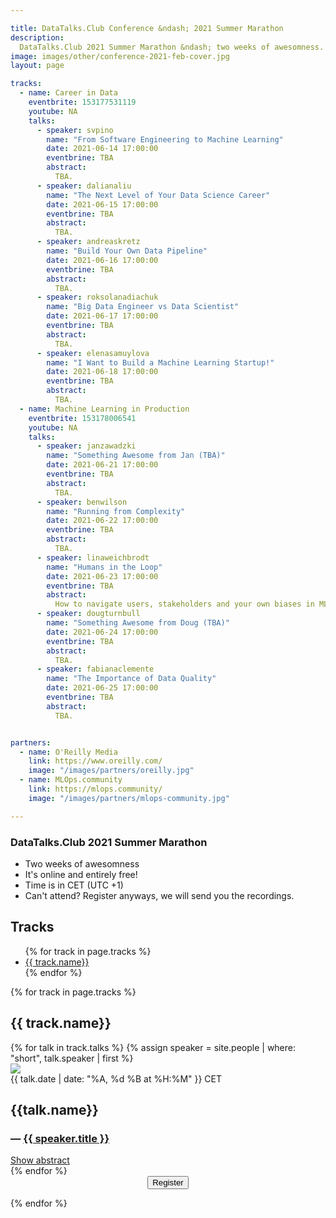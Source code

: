 ```yaml
---

title: DataTalks.Club Conference &ndash; 2021 Summer Marathon 
description:
  DataTalks.Club 2021 Summer Marathon &ndash; two weeks of awesomness.
image: images/other/conference-2021-feb-cover.jpg
layout: page

tracks:
  - name: Career in Data
    eventbrite: 153177531119
    youtube: NA
    talks:
      - speaker: svpino
        name: "From Software Engineering to Machine Learning"
        date: 2021-06-14 17:00:00
        eventbrine: TBA
        abstract:
          TBA.
      - speaker: dalianaliu
        name: "The Next Level of Your Data Science Career"
        date: 2021-06-15 17:00:00
        eventbrine: TBA
        abstract:
          TBA.
      - speaker: andreaskretz
        name: "Build Your Own Data Pipeline"
        date: 2021-06-16 17:00:00
        eventbrine: TBA
        abstract:
          TBA.
      - speaker: roksolanadiachuk
        name: "Big Data Engineer vs Data Scientist"
        date: 2021-06-17 17:00:00
        eventbrine: TBA
        abstract:
          TBA.
      - speaker: elenasamuylova
        name: "I Want to Build a Machine Learning Startup!"
        date: 2021-06-18 17:00:00
        eventbrine: TBA
        abstract:
          TBA.
  - name: Machine Learning in Production
    eventbrite: 153178006541
    youtube: NA
    talks:
      - speaker: janzawadzki
        name: "Something Awesome from Jan (TBA)"
        date: 2021-06-21 17:00:00
        eventbrine: TBA
        abstract:
          TBA.
      - speaker: benwilson
        name: "Running from Complexity"
        date: 2021-06-22 17:00:00
        eventbrine: TBA
        abstract:
          TBA.
      - speaker: linaweichbrodt
        name: "Humans in the Loop"
        date: 2021-06-23 17:00:00
        eventbrine: TBA
        abstract:
          How to navigate users, stakeholders and your own biases in MLOps
      - speaker: dougturnbull
        name: "Something Awesome from Doug (TBA)"
        date: 2021-06-24 17:00:00
        eventbrine: TBA
        abstract:
          TBA.
      - speaker: fabianaclemente
        name: "The Importance of Data Quality"
        date: 2021-06-25 17:00:00
        eventbrine: TBA
        abstract:
          TBA.


partners:
  - name: O'Reilly Media
    link: https://www.oreilly.com/
    image: "/images/partners/oreilly.jpg"
  - name: MLOps.community
    link: https://mlops.community/
    image: "/images/partners/mlops-community.jpg"

---
```



### DataTalks.Club 2021 Summer Marathon

* Two weeks of awesomness
* It's online and entirely free!
* Time is in CET (UTC +1)
* Can't attend? Register anyways, we will send you the recordings.


<h2>Tracks</h2>

<ul>
{% for track in page.tracks %}
  <li>
    <a href="#{{ track.name | slugify }}">{{ track.name}}</a>
  </li>
{% endfor %}
</ul>

{% for track in page.tracks %}
<h2 id="{{ track.name | slugify }}">{{ track.name}}</h2>

<div class="conference-talks">
{% for talk in track.talks %}
  {% assign speaker = site.people | where: "short", talk.speaker | first %}
  <div class="talk-wrap d-flex">
    <div class="talk-speaker-img-container">
      <img class="talk-speaker-img" src="/{{speaker.picture}}" />
    </div>
    <div class="talk-details">
      <span class="datetime">{{ talk.date | date: "%A, %d %B at %H:%M" }} CET</span>
      <h2>{{talk.name}}</h2>
      <h3 class="speaker-name">— <a href="/people/{{talk.speaker}}.html" target="_blank">{{ speaker.title }}</a></h3>
      <span class="toggle-abscract"><a href="javascript:void();" onclick="toggle('{{ talk.name | slugify }}')">Show abstract</a></span>
      <div class="talk-absctract" id="{{ talk.name | slugify }}" style="display: none;">{{ talk.abstract }}</div>
    </div>
  </div>
{% endfor %}
</div>

<center class="my-3">
<button class="btn btn-secondary btn-lg" id="eventbrite-widget-modal-trigger-{{ track.eventbrite }}" type="button">
  <i class="fas fa-check"></i> Register
</button>
</center>

{% endfor %}



<script src="https://www.eventbrite.com/static/widgets/eb_widgets.js"></script>

<script type="text/javascript">
  var exampleCallback = function() {
      console.log('Order complete!');
  };

  {% for track in page.tracks %}
  window.EBWidgets.createWidget({
      widgetType: 'checkout',
      eventId: '{{ track.eventbrite }}',
      modal: true,
      modalTriggerElementId: 'eventbrite-widget-modal-trigger-{{ track.eventbrite }}',
      onOrderComplete: exampleCallback
  });
  {% endfor %}

  function toggle(name) {
    var x = document.getElementById(name);
    if (x.style.display === "none") {
      x.style.display = "block";
    } else {
      x.style.display = "none";
    }
  }
</script>
